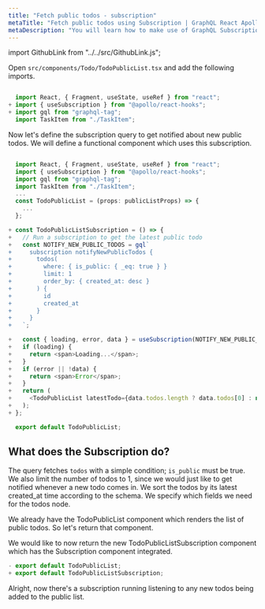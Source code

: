 ```yaml
---
title: "Fetch public todos - subscription"
metaTitle: "Fetch public todos using Subscription | GraphQL React Apollo Typescript Tutorial"
metaDescription: "You will learn how to make use of GraphQL Subscriptions to get notified whenever a new todo comes in React app"
---
```


import GithubLink from "../../src/GithubLink.js";

Open `src/components/Todo/TodoPublicList.tsx` and add the following imports.

<GithubLink link="https://github.com/hasura/graphql-engine/blob/master/community/learn/graphql-tutorials/tutorials/typescript-react-apollo/app-final/src/components/Todo/TodoPublicList.tsx" text="src/components/Todo/TodoPublicList.tsx" />

```javascript

  import React, { Fragment, useState, useRef } from "react";
+ import { useSubscription } from "@apollo/react-hooks";
+ import gql from "graphql-tag";
  import TaskItem from "./TaskItem";

```

Now let's define the subscription query to get notified about new public todos. We will define a functional component which uses this subscription.

```javascript

  import React, { Fragment, useState, useRef } from "react";
  import { useSubscription } from "@apollo/react-hooks";
  import gql from "graphql-tag";
  import TaskItem from "./TaskItem";
  ...
  const TodoPublicList = (props: publicListProps) => {
    ...
  };

+ const TodoPublicListSubscription = () => {
+   // Run a subscription to get the latest public todo
+   const NOTIFY_NEW_PUBLIC_TODOS = gql`
+     subscription notifyNewPublicTodos {
+       todos(
+         where: { is_public: { _eq: true } }
+         limit: 1
+         order_by: { created_at: desc }
+       ) {
+         id
+         created_at
+       }
+     }
+   `;

+   const { loading, error, data } = useSubscription(NOTIFY_NEW_PUBLIC_TODOS);
+   if (loading) {
+     return <span>Loading...</span>;
+   }
+   if (error || !data) {
+     return <span>Error</span>;
+   }
+   return (
+     <TodoPublicList latestTodo={data.todos.length ? data.todos[0] : null} />
+   );
+ };

  export default TodoPublicList;

```

What does the Subscription do?
-----------------------------

The query fetches `todos` with a simple condition; `is_public` must be true. We also limit the number of todos to 1, since we would just like to get notified whenever a new todo comes in.
We sort the todos by its latest created_at time according to the schema. We specify which fields we need for the todos node.

We already have the TodoPublicList component which renders the list of public todos. So let's return that component.

We would like to now return the new TodoPublicListSubscription component which has the Subscription component integrated.

```javascript
- export default TodoPublicList;
+ export default TodoPublicListSubscription;
```

Alright, now there's a subscription running listening to any new todos being added to the public list.
